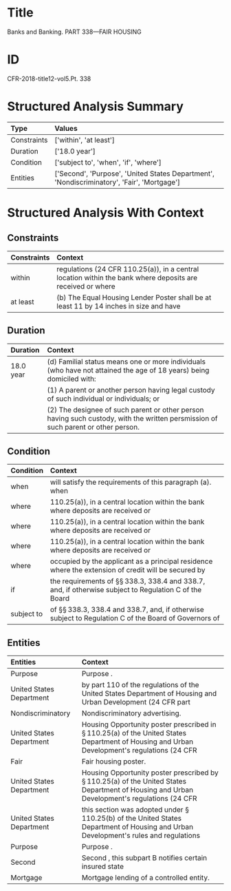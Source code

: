 # Title

 Banks and Banking. PART 338—FAIR HOUSING


# ID

 CFR-2018-title12-vol5.Pt. 338


# Structured Analysis Summary

| Type        | Values                                                                                     |
|:------------|:-------------------------------------------------------------------------------------------|
| Constraints | ['within', 'at least']                                                                     |
| Duration    | ['18.0 year']                                                                              |
| Condition   | ['subject to', 'when', 'if', 'where']                                                      |
| Entities    | ['Second', 'Purpose', 'United States Department', 'Nondiscriminatory', 'Fair', 'Mortgage'] |


# Structured Analysis With Context

 


## Constraints

| Constraints   | Context                                                                                                    |
|:--------------|:-----------------------------------------------------------------------------------------------------------|
| within        | regulations (24 CFR 110.25(a)), in a central location within the bank where deposits are received or where |
| at least      | (b) The Equal Housing Lender Poster shall be  at least 11 by 14 inches in size and have                    |


## Duration

| Duration   | Context                                                                                                                                         |
|:-----------|:------------------------------------------------------------------------------------------------------------------------------------------------|
| 18.0 year  | (d) Familial status means one or more individuals (who have not attained the age of 18 years) being domiciled with:                             |
|            |               (1) A parent or another person having legal custody of such individual or individuals; or                                         |
|            |               (2) The designee of such parent or other person having such custody, with the written persmission of such parent or other person. |


## Condition

| Condition   | Context                                                                                                               |
|:------------|:----------------------------------------------------------------------------------------------------------------------|
| when        | will satisfy the requirements of this paragraph (a). when                                                             |
| where       | 110.25(a)), in a central location within the bank where  deposits are received or                                     |
| where       | 110.25(a)), in a central location within the bank where  deposits are received or                                     |
| where       | 110.25(a)), in a central location within the bank where  deposits are received or                                     |
| where       | occupied by the applicant as a principal residence where the extension of credit will be secured by                   |
| if          | the requirements of &#167;&#167;&#8201;338.3, 338.4 and 338.7, and, if otherwise subject to Regulation C of the Board |
| subject to  | of &#167;&#167;&#8201;338.3, 338.4 and 338.7, and, if otherwise subject to Regulation C of the Board of Governors of  |


## Entities

| Entities                 | Context                                                                                                                                                |
|:-------------------------|:-------------------------------------------------------------------------------------------------------------------------------------------------------|
| Purpose                  | Purpose .                                                                                                                                              |
| United States Department | by part 110 of the regulations of the United States Department of Housing and Urban Development (24 CFR part                                           |
| Nondiscriminatory        | Nondiscriminatory  advertising.                                                                                                                        |
| United States Department | Housing Opportunity poster prescribed in &#167;&#8201;110.25(a) of the United States Department of Housing and Urban Development's regulations (24 CFR |
| Fair                     | Fair  housing poster.                                                                                                                                  |
| United States Department | Housing Opportunity poster prescribed by &#167;&#8201;110.25(a) of the United States Department of Housing and Urban Development's regulations (24 CFR |
| United States Department | this section was adopted under &#167;&#8201;110.25(b) of the United States Department of Housing and Urban Development's rules and regulations         |
| Purpose                  | Purpose .                                                                                                                                              |
| Second                   | Second , this subpart B notifies certain insured state                                                                                                 |
| Mortgage                 | Mortgage  lending of a controlled entity.                                                                                                              |


